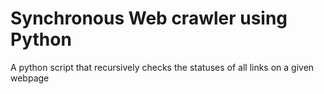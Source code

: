 Synchronous Web crawler using Python
====================================

A python script that recursively checks the statuses of all links on a given webpage 
